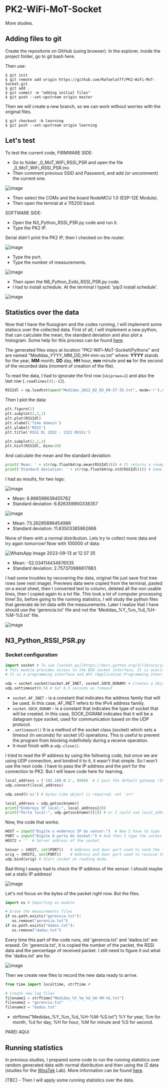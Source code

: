 # PK2-WiFi-MoT-Socket
More studies.

## Adding files to git

Create the repositorie on GitHub (using browser). In the explorer, inside the project folder, go to git bash here.

Then use: 
```
$ git init
$ git remote add origin https://github.com/Rafaelatff/PK2-WiFi-MoT-Socket.git
$ git add .
$ git commit -m "adding initial files"
$ git push --set-upstream origin master
```

Then we will create a new branch, so we can work without worries with the original files.

```
$ git checkout -b learning
$ git push --set-upstream origin learning

```

## Let's test

To test the current code, FIRMWARE SIDE:

* Go to folder _0_MoT_WiFi_RSSI_PSR and open the file _0_MoT_WiFi_RSSI_PSR.ino.
* Then comment previous SSID and Password, and add (or uncomment) the current one.

![image](https://github.com/Rafaelatff/PK2-WiFi-MoT-Socket/assets/58916022/d8437e84-c334-445e-86c9-44aa33d0c7d7)

* Then select the COMx and the board NodeMCU 1.0 (ESP-12E Module).
* Then open the termial at a 115200 baud.

SOFTWARE SIDE:

* Open the N3_Python_RSSI_PSR.py code and run it.
* Type the PK2 IP.

Serial didn't print the PK2 IP, then I checked on the router.

![image](https://github.com/Rafaelatff/PK2-WiFi-MoT-Socket/assets/58916022/6b2de3a9-6f06-489e-9d07-adf72d1b7408)

* Type the port.
* Type the number of measurements.

![image](https://github.com/Rafaelatff/PK2-WiFi-MoT-Socket/assets/58916022/b93ed464-9664-4ba4-9709-8d5b600c541f)

* Then open the N6_Python_Exibi_RSSI_PSR.py code.
* I had to install schedule. At the terminal I typed: 'pip3 install schedule'.

![image](https://github.com/Rafaelatff/PK2-WiFi-MoT-Socket/assets/58916022/668f50a6-f217-4958-8327-d55e1739415f)

## Statistics over the data

Now that I have the fluxogram and the codes running, I will implement some statiscs over the collected data. First of all, I will implement a new python, that can calculate the mean, the standard deviation and also plot a histogram. Some help for this process can be found [here](https://github.com/Rafaelatff/DataCamp-Intermediate-Python/tree/main).

The generated files stays at location "PK2-WiFi-MoT-Socket\Pythons" and are named "Medidas_YYYY_MM_DD_HH-mm-ss.txt" where: **YYYY** stands for the year, **MM** month, **DD** day, **HH** hour, **mm** minute and **ss** for the second of the recorded data (moment of creation of the file).

To read the data, I had to ignorate the first row (```skiprows=1```) and also the last row (```.readlines()[:-1]```).

```py
RSSIdl = np.loadtxt(open("Medidas_2022_02_03_09-57-35.txt", mode='r').readlines()[:-1], skiprows=1, delimiter=';', usecols=[3])
```

Then I plot the data:

```py
plt.figure(1)
plt.subplot(2,2,1) 
plt.plot(RSSIdl) 
plt.xlabel('Time domain') 
plt.ylabel('RSSI') 
plt.title('RSSI DL 2022 - 1322 RSSIs')

plt.subplot(2,2,2)
plt.hist(RSSIdl, bins=20)
```

And calculate the mean and the standard deviation:

```py
print('Mean: ' + str(np.float64(np.mean(RSSIdl)))) # It returns a <numpy.float64> type, then is converted to string
print('Standard deviation: ' + str(np.float64(np.std(RSSIdl)))) # Same as before
```

I had as results, for two logs: 

![image](https://github.com/Rafaelatff/PK2-WiFi-MoT-Socket/assets/58916022/96c65ccc-a7a7-45db-be5d-cf6c1a20eb9d)

* Mean: 6.866598639455782
* Standard deviation: 6.826359900338357

![image](https://github.com/Rafaelatff/PK2-WiFi-MoT-Socket/assets/58916022/205444c5-e23a-452a-b117-7f7163496f3a)

* Mean: 73.26285896454986
* Standard deviation: 11.83503385862668

None of them with a normal distribution. Lets try to collect more data and try again tomorrow! 
Now with 100000 of data: 

![WhatsApp Image 2023-09-13 at 12 07 35](https://github.com/Rafaelatff/PK2-WiFi-MoT-Socket/assets/58916022/80931b84-2fa7-4d4f-b91d-c765ec2bbbce)

* Mean: -52.034114434876535
* Standard deviation: 2.757370986817883

I had some troubles by recovering the data, original file just save first tree rows (see next image). Previews data were copied from the terminal, pasted on a excel sheet, then I converted text to column, deleted all the non usable lines, then I copied again to a txt file. This took a lot of computer processing time! So, before going to the running statistics, I will study the python files that generate de txt data with the measurements. Later I realize that I have should use the 'gerencia.txt' file and not the 'Medidas_%Y_%m_%d_%H-%M-%S.txt' file.

![image](https://github.com/Rafaelatff/PK2-WiFi-MoT-Socket/assets/58916022/593d7e61-0773-46ee-bc98-17962f9c1a06)

## N3_Python_RSSI_PSR.py

### Socket configuration

```py
import socket # To use [socket.py](https://docs.python.org/3/library/socket.html) lib.
# This module provides access to the BSD socket interface. It is available on all modern Unix systems, Windows, MacOS, and probably additional platforms.
# It is a programming interface and API (Application Programming Interface) for network communication.

udp = socket.socket(socket.AF_INET, socket.SOCK_DGRAM) # Creates a object named "udp" and configure it as IPv4 address family and UDP protocol.
udp.settimeout(0.5) # Set 0.5 seconds as timeout
```

* ```socket.AF_INET``` - is a constant that indicates the address family that will be used. In this case, AF_INET refers to the IPv4 address family.
* ```socket.SOCK_DGRAM``` - is a constant that indicates the type of socket that will be created. In this case, SOCK_DGRAM indicates that it will be a datagram type socket, used for communication based on the UDP protocol.
* ```.settimeout()``` It is a method of the socket class (socket) which sets a timeout (in seconds) for socket I/O operations. This is useful to prevent the program from blocking indefinitely during a receive operation.
* It must finish with a ```udp.close()```.

I tried to read the IP address by using the following code, but once we are using UDP connection, and bindind it to it, it wasn't that simple. So I won't use the next code. I have to pass the IP address and the port for the connection to PK2. But I will leave code here for learning.

```py
local_address = ('192.168.0.1', 8888)  # I pass the default gateway (IP do gateway padrão)
udp.connect(local_address)

udp.send(b'oi') # bytes-like object is required, not 'str'

local_address = udp.getsockname()
print("Endereço IP local:", local_address[0])
print("Porta local:", udp.getsockname()[1]) # or I could use local_address[1]
```

Now, the code that works:

```py
HOST = input("Digite o endereco IP do sensor:")  # Now I have to type (on CLI/terminal), the IP that my router assigned to the PK2 board.
PORT = input("Digite A porta do Socket:") # And then I type the socket door that PK2 is connected, in our case 8888.
HOST2 = ''  # Server address of the socket.

Sensor = (HOST, int(PORT))   # Address and door port used to send the information.
orig = (HOST2, int(PORT))    # Address and door port used to receive the information.
udp.bind(orig) # Start socket on reading mode.
```
Bad thing I aways had to check the IP address of the sensor. I should maybe set a static IP address! 

![image](https://github.com/Rafaelatff/PK2-WiFi-MoT-Socket/assets/58916022/6a736d27-f39b-4766-8a75-6776797a5bfc)

Let's not focus on the bytes of the packet right now. But the files. 

```py
import os # Importing os module 

# Erase the measurements files
if os.path.exists("gerencia.txt"):
   os.remove("gerencia.txt")
if os.path.exists("dados.txt"):
   os.remove("dados.txt")
```

Every time this part of the code runs, old 'gerencia.txt' and 'dados.txt' are erased. On 'gerencia.txt', it is copied the number of the packet, the RSSI data and the percentage of received packet. I still need to figure it out what the 'dados.txt' are for.

![image](https://github.com/Rafaelatff/PK2-WiFi-MoT-Socket/assets/58916022/b95beb14-a326-490e-b482-e5bad74ef112)

Then we create new files to record the new data ready to arrive.

```py
from time import localtime, strftime # 

# Create new log files
filename1 = strftime("Medidas_%Y_%m_%d_%H-%M-%S.txt")
filename2 = "gerencia.txt"
filename3 = "dados.txt"
```

* strftime("Medidas_%Y_%m_%d_%H-%M-%S.txt") %Y for year, %m for month, %d for day, %H for hour, %M for minute and %S for second.

PAREI AQUI

## Running statistics

In previous studies, I prepared some code to run the running statistics over random generated data with normal distribution and then using the IZ data (studies for the [WissTek](http://www.wisstek.org) Lab). More information can be found [here](https://github.com/Rafaelatff/Running-statistics).

[TBC] - Then I will apply some running statistics over the data.
  




